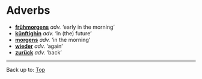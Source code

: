 # Adverbs

- **[frühmorgens](f/fr/fruehmorgens.md)** *adv.* ‘early in the morning’
- **[künftighin](k/kue/kuenftighin.md)** *adv.* ‘in (the) future’
- **[morgens](m/mo/morgens.md)** *adv.* ‘in the morning’
- **[wieder](w/wi/wieder.md)** *adv.* ‘again’
- **[zurück](z/zu/zurueck.md)** *adv.* ‘back’

----

Back up to: [Top](../index.md)
